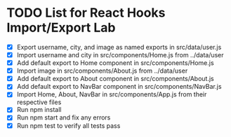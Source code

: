 # TODO List for React Hooks Import/Export Lab

- [x] Export username, city, and image as named exports in src/data/user.js
- [x] Import username and city in src/components/Home.js from ../data/user
- [x] Add default export to Home component in src/components/Home.js
- [x] Import image in src/components/About.js from ../data/user
- [x] Add default export to About component in src/components/About.js
- [x] Add default export to NavBar component in src/components/NavBar.js
- [x] Import Home, About, NavBar in src/components/App.js from their respective files
- [x] Run npm install
- [x] Run npm start and fix any errors
- [x] Run npm test to verify all tests pass
